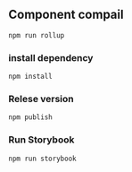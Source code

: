 ## Component compail

```
npm run rollup
```

### install dependency

```
npm install
```

### Relese version

```
npm publish
```

### Run Storybook

```
npm run storybook
```
